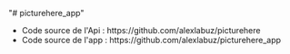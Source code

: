 "# picturehere_app"
<ul>
<li>Code source de l'Api : https://github.com/alexlabuz/picturehere</li>
<li>Code source de l'app : https://github.com/alexlabuz/picturehere_app</li>
</ul>
